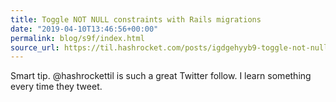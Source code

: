 ```yaml
---
title: Toggle NOT NULL constraints with Rails migrations
date: "2019-04-10T13:46:56+00:00"
permalink: blog/s9f/index.html
source_url: https://til.hashrocket.com/posts/igdgehyyb9-toggle-not-null-constraints-with-rails-migrations
---
```


Smart tip. @hashrockettil is such a great Twitter follow. I learn something every time they tweet.
